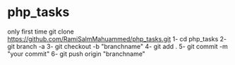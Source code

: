 # php_tasks
only first time
     git clone https://github.com/RamiSalmMahuammed/php_tasks.git
 1- cd php_tasks
 2- git branch -a
 3- git checkout -b "branchname"
 4- git add .
 5- git commit -m "your commit"
 6- git push origin "branchname"
